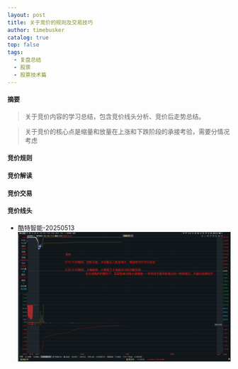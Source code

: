 ```yaml
---
layout: post
title: 关于竞价的规则及交易技巧
author: timebusker
catalog: true
top: false
tags:
  - 复盘总结
  - 股票
  - 股票技术篇
---
```

#### 摘要

>关于竞价内容的学习总结，包含竞价线头分析、竞价后走势总结。

>关于竞价的核心点是缩量和放量在上涨和下跌阶段的承接考验，需要分情况考虑


#### 竞价规则


#### 竞价解读


#### 竞价交易


#### 竞价线头
+ 酷特智能-20250513
![](img/Z笔记附件/2025-05-13-关于竞价的规则及交易技巧_image_1.png)









